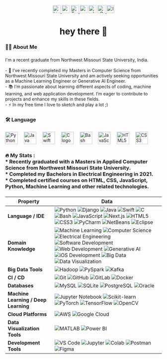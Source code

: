 <!---<div align="center">
  <img height="200" src="[file:///C:/Study/Web-Apps/webapps-repos/my2-datta/myPhoto.jpg](https://mcdn.wallpapersafari.com/medium/15/15/Jgnkrt.jpg)"  />
</div>--->

###

<div align="center">
<a href="https://www.linkedin.com/in/kartikeya-datta-749b0214a/" target="_blank" rel="noopener noreferrer">
  <img src="https://img.shields.io/static/v1?message=LinkedIn&logo=linkedin&label=&color=0077B5&logoColor=white&labelColor=&style=for-the-badge" height="25" alt="LinkedIn Logo" />
</a>
</a>
  <img src="https://img.shields.io/static/v1?message=Youtube&logo=youtube&label=&color=FF0000&logoColor=white&labelColor=&style=for-the-badge" height="25" alt="youtube logo"  />
  <a href="https://x.com/datta_kartikeya" target="_blank">
  <img src="https://img.shields.io/static/v1?message=Twitter&logo=twitter&label=&color=1DA1F2&logoColor=white&labelColor=&style=for-the-badge" height="25" alt="Twitter Logo" />
  </a>
  <img src="https://img.shields.io/static/v1?message=Codepen&logo=codepen&label=&color=000000&logoColor=white&labelColor=&style=for-the-badge" height="25" alt="codepen logo"  />
  <img src="https://img.shields.io/static/v1?message=Whatsapp&logo=whatsapp&label=&color=25D366&logoColor=white&labelColor=&style=for-the-badge" height="25" alt="whatsapp logo"  />
<a href="mailto:kartikeyadatta3@gmail.com?subject=Hello&body=Hi Kartikeya, I wanted to reach out...">
  <img src="https://img.shields.io/static/v1?message=Gmail&logo=gmail&label=&color=D14836&logoColor=white&labelColor=&style=for-the-badge" height="25" alt="Gmail Logo" />
</a>

 <a href="https://www.instagram.com/kartikeyadatta3/" target="_blank" rel="noopener noreferrer">
  <img src="https://img.shields.io/static/v1?message=Instagram&logo=instagram&label=&color=E4405F&logoColor=white&labelColor=&style=for-the-badge" height="25" alt="Instagram Logo" />
 </a>

</div>

###

<h1 align="center">hey there 👋</h1>

###

<h3 align="left">👩‍💻  About Me</h3>

###

<p align="left">I'm a recent graduate from Northwest Missouri State University, India.<br><br>
- 🔭 I’ve recently completed my Masters in Computer Science from Northwest Missouri State University and am actively seeking opportunities as a Machine Learning Engineer or Generative AI Engineer.<br>
- 📚 I’m passionate about learning different aspects of coding, machine learning, and web application development. I’m eager to contribute to projects and enhance my skills in these fields.<br>- ⚡ In my free time I love to sketch and play a lot ;)</p>

###

<h3 align="left">🛠 Language</h3>

###

<div align="left">
  <img src="https://cdn.jsdelivr.net/gh/devicons/devicon/icons/python/python-original.svg" height="40" alt="Python logo" />
  <img width="12" />
  <img src="https://cdn.jsdelivr.net/gh/devicons/devicon/icons/java/java-original.svg" height="40" alt="Java logo" />
  <img width="12" />
  <img src="https://cdn.jsdelivr.net/gh/devicons/devicon/icons/swift/swift-original.svg" height="40" alt="Swift logo" />
  <img width="12" />
  <img src="https://cdn.jsdelivr.net/gh/devicons/devicon/icons/c/c-original.svg" height="40" alt="C logo" />
  <img width="12" />
  <img src="https://cdn.jsdelivr.net/gh/devicons/devicon/icons/bash/bash-original.svg" height="40" alt="Bash logo" />
  <img width="12" />
  <img src="https://cdn.jsdelivr.net/gh/devicons/devicon/icons/javascript/javascript-original.svg" height="40" alt="JavaScript logo" />
  <img width="12" />
  <img src="https://cdn.jsdelivr.net/gh/devicons/devicon/icons/html5/html5-original.svg" height="40" alt="HTML5 logo" />
  <img width="12" />
  <img src="https://cdn.jsdelivr.net/gh/devicons/devicon/icons/css3/css3-original.svg" height="40" alt="CSS3 logo" />
</div>

###

<h3 align="left">🔥 My Stats :<br>
* Recently graduated with a Masters in Applied Computer Science from Northwest Missouri State University.<br>
* Completed my Bachelors in Electrical Engineering in 2021.<br>
* Completed certified courses on HTML, CSS, JavaScript, Python, Machine Learning and other related technologies.
</h3>


###

<!--   my-skills -->

| Property                                        | Data                                                                                                                                                                                                                                                                                                                                                                                                                                                                                                                                                                                                                                                                                                                                                                                                                                                                                                                                                                                                                                                                                                                                                                                                                                                                                                                                                                                                                                                                                                                                                                                                                                                                                                                                                                                                                          |
|-------------------------------------------------|-----------------------------------------------------------------------------------------------------------------------------------------------------------------------------------------------------------------------------------------------------------------------------------------------------------------------------------------------------------------------------------------------------------------------------------------------------------------------------------------------------------------------------------------------------------------------------------------------------------------------------------------------------------------------------------------------------------------------------------------------------------------------------------------------------------------------------------------------------------------------------------------------------------------------------------------------------------------------------------------------------------------------------------------------------------------------------------------------------------------------------------------------------------------------------------------------------------------------------------------------------------------------------------------------------------------------------------------------------------------------------------------------------------------------------------------------------------------------------------------------------------------------------------------------------------------------------------------------------------------------------------------------------------------------------------------------------------------------------------------------------------------------------------------------------------------------------|
| **Language / IDE**                              | ![Python](https://img.shields.io/badge/-Python-3776AB?style=flat&logo=Python&logoColor=white) ![Django](https://img.shields.io/badge/-Django-092E20?style=flat&logo=Django&logoColor=white) ![Java](https://img.shields.io/badge/-Java-007396?style=flat&logo=java&logoColor=white) ![Swift](https://img.shields.io/badge/-Swift-FA7343?style=flat&logo=swift&logoColor=white) ![C](https://img.shields.io/badge/-C-A8B9CC?style=flat&logo=C&logoColor=white) ![Bash](https://img.shields.io/badge/-Bash-4EAA25?style=flat&logo=gnu-bash&logoColor=white) ![JavaScript](https://img.shields.io/badge/-JavaScript-F7DF1E?style=flat&logo=javascript&logoColor=black) ![Next.js](https://img.shields.io/badge/-Next.js-000000?style=flat&logo=next.js&logoColor=white) ![HTML5](https://img.shields.io/badge/-HTML5-E34F26?style=flat&logo=html5&logoColor=white) ![CSS3](https://img.shields.io/badge/-CSS3-1572B6?style=flat&logo=css3&logoColor=white) ![PyCharm](https://img.shields.io/badge/-PyCharm-000000?style=flat&logo=pycharm&logoColor=white) ![NetBeans](https://img.shields.io/badge/-NetBeans-1B6AC6?style=flat&logo=apache-netbeans-ide&logoColor=white) ![Eclipse](https://img.shields.io/badge/-Eclipse-2C2255?style=flat&logo=eclipse-ide&logoColor=white) |
| **Domain Knowledge**                            | ![Machine Learning](https://img.shields.io/badge/-Machine%20Learning-01D277?style=flat&logoColor=white) ![Computer Science](https://img.shields.io/badge/-Computer%20Science-FAB040?style=flat&logoColor=white) ![Electrical Engineering](https://img.shields.io/badge/-Electrical%20Engineering-4C8CBF?style=flat&logoColor=white) ![Software Development](https://img.shields.io/badge/-Software%20Development-FF6600?style=flat&logoColor=white) ![Web Development](https://img.shields.io/badge/-Web%20Development-4285F4?style=flat&logoColor=white) ![Generative AI](https://img.shields.io/badge/-Generative%20AI-6D3ADC?style=flat&logoColor=white) ![iOS Development](https://img.shields.io/badge/-iOS%20Development-000000?style=flat&logo=apple&logoColor=white) ![Big Data](https://img.shields.io/badge/-Big%20Data-FF6F00?style=flat&logoColor=white) ![Data Visualization](https://img.shields.io/badge/-Data%20Visualization-2F74C0?style=flat&logoColor=white) |
| **Big Data Tools**                              | ![Hadoop](https://img.shields.io/badge/-Hadoop-66CCFF?style=flat&logo=apache-hadoop&logoColor=black) ![PySpark](https://img.shields.io/badge/-PySpark-E25A1C?style=flat&logo=apachespark&logoColor=white) ![Kafka](https://img.shields.io/badge/-Kafka-231F20?style=flat&logo=apache-kafka&logoColor=white)|
| **CI / CD**                                     | ![Git](https://img.shields.io/badge/-Git-F05032?style=flat&logo=git&logoColor=white) ![GitHub](https://img.shields.io/badge/-GitHub-181717?style=flat&logo=github) ![GitLab](https://img.shields.io/badge/-GitLab-FCA121?style=flat&logo=gitlab&logoColor=white) ![Docker](https://img.shields.io/badge/-Docker-2496ED?style=flat&logo=docker&logoColor=white) |
| **Databases**                                   | ![MySQL](https://img.shields.io/badge/-MySQL-4479A1?style=flat&logo=MySQL&logoColor=white) ![SQLite](https://img.shields.io/badge/-SQLite-003B57?style=flat&logo=SQLite&logoColor=white) ![PostgreSQL](https://img.shields.io/badge/-PostgreSQL-336791?style=flat&logo=postgresql&logoColor=white) ![Oracle](https://img.shields.io/badge/-Oracle-F80000?style=flat&logo=oracle&logoColor=white) |
| **Machine Learning / Deep Learning**            | ![Jupyter Notebook](https://img.shields.io/badge/-Jupyter-EEE?style=flat&logo=jupyter&logoColor=F37626) ![Scikit-learn](https://img.shields.io/badge/-Scikit%20Learn-F7931E?style=flat&logo=scikit-learn&logoColor=white) ![PyTorch](https://img.shields.io/badge/-PyTorch-EE4C2C?style=flat&logo=pytorch&logoColor=white) ![TensorFlow](https://img.shields.io/badge/-TensorFlow-FF6F00?style=flat&logo=tensorflow&logoColor=white) ![OpenCV](https://img.shields.io/badge/-OpenCV-5C3EE8?style=flat&logo=opencv&logoColor=white) |
| **Cloud Platforms**                             | ![AWS](https://img.shields.io/badge/-AWS-232F3E?style=flat&logo=amazon-aws&logoColor=white) ![Google Cloud](https://img.shields.io/badge/-Google%20Cloud-4285F4?style=flat&logo=google-cloud&logoColor=white) |
| **Data Visualization Tools**                    | ![MATLAB](https://img.shields.io/badge/-MATLAB-0076A8?style=flat&logo=mathworks&logoColor=white) ![Power BI](https://img.shields.io/badge/-Power%20BI-F2C811?style=flat&logo=power-bi&logoColor=black) |
| **Development Tools**                           | ![VS Code](https://img.shields.io/badge/-VS%20Code-007ACC?style=flat&logo=visual-studio-code&logoColor=white) ![Jupyter](https://img.shields.io/badge/-Jupyter-F37626?style=flat&logo=jupyter&logoColor=white) ![Colab](https://img.shields.io/badge/-Google%20Colab-F9AB00?style=flat&logo=google-colab&logoColor=white) ![Postman](https://img.shields.io/badge/-Postman-FF6C37?style=flat&logo=postman&logoColor=white) ![Figma](https://img.shields.io/badge/-Figma-F24E1E?style=flat&logo=figma&logoColor=white) |

